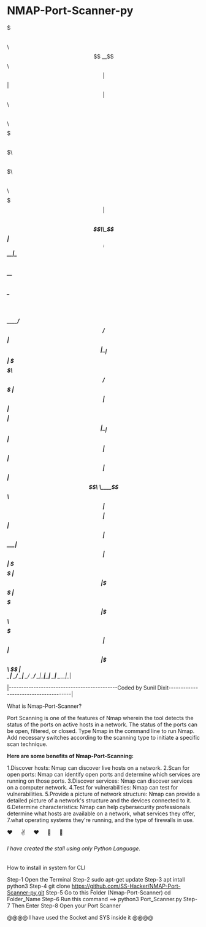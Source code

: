 

# NMAP-Port-Scanner-py

      
$$$$$$$\                       $$\                                                                      
$$  __$$\                      $$ |                                                                     
$$ |  $$ | $$$$$$\   $$$$$$\ $$$$$$\          $$$$$$$\  $$$$$$$\ $$$$$$\  $$$$$$$\   $$$$$$\   $$$$$$\ 
$$$$$$$  |$$  __$$\ $$  __$$\\_$$  _|        $$  _____|$$  _____|\____$$\ $$  __$$\ $$  __$$\ $$  __$$\ 
$$  ____/ $$ /  $$ |$$ |  \__| $$ |          \$$$$$$\  $$ /      $$$$$$$ |$$ |  $$ |$$$$$$$$ |$$ |  \__|
$$ |      $$ |  $$ |$$ |       $$ |$$\        \____$$\ $$ |     $$  __$$ |$$ |  $$ |$$   ____|$$ |       
$$ |      \$$$$$$  |$$ |       \$$$$  |      $$$$$$$  |\$$$$$$$\\$$$$$$$ |$$ |  $$ |\$$$$$$$\ $$ |      
\__|       \______/ \__|        \____/       \_______/  \_______|\_______|\__|  \__| \_______|\__|
                                                                                              
|--------------------------------------------Coded by Sunil Dixit--------------------------------------|


What is Nmap-Port-Scanner?

Port Scanning is one of the features of Nmap wherein the tool detects the status of the ports on active hosts in a network. The status of the ports can be open, filtered, or closed. Type Nmap in the command line to run Nmap. Add necessary switches according to the scanning type to initiate a specific scan technique.

**Here are some benefits of Nmap-Port-Scanning:**

1.Discover hosts: Nmap can discover live hosts on a network.
2.Scan for open ports: Nmap can identify open ports and determine which services are running on those ports.
3.Discover services: Nmap can discover services on a computer network.
4.Test for vulnerabilities: Nmap can test for vulnerabilities.
5.Provide a picture of network structure: Nmap can provide a detailed picture of a network's structure and the devices connected to it.
6.Determine characteristics: Nmap can help cybersecurity professionals determine what hosts are available on a network, what services they offer, 7.what operating systems they're running, and the type of firewalls in use. 



❤️ &emsp; 
 ✌️ &emsp;
 ❤️ &emsp; 
 📧 &emsp; 
 💬 &emsp; 


###### I have created the stall using only Python Language. #######

How to install in system for CLI

Step-1 Open the Terminal 
Step-2 sudo apt-get update
Step-3 apt intall python3
Step-4 git clone https://github.com/SS-Hacker/NMAP-Port-Scanner-py.git
Step-5 Go to this Folder (Nmap-Port-Scanner) cd Folder_Name
Step-6 Run this command ==> python3 Port_Scanner.py 
Step-7 Then Enter 
Step-8 Open your Port Scanner 


@@@@ I have used the Socket and SYS inside it @@@@
